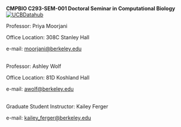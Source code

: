 **CMPBIO C293-SEM-001 Doctoral Seminar in Computational Biology**<br>
[![UCBDatahub](https://img.shields.io/badge/Launch-UCB%20Datahub-blue.svg)](https://biology.datahub.berkeley.edu/hub/user-redirect/git-pull?repo=https%3A%2F%2Fgithub.com%2FCCB293%2FFall-2021&urlpath=lab%2Ftree%2FFall-2021%2F&branch=main)


Professor: Priya Moorjani

Office Location: 308C Stanley Hall

e-mail: moorjani@berkeley.edu<br>
<br>

Professor: Ashley Wolf

Office Location: 81D Koshland Hall

e-mail: awolf@berkeley.edu<br>
<br>


Graduate Student Instructor: Kailey Ferger

e-mail: kailey_ferger@berkeley.edu
